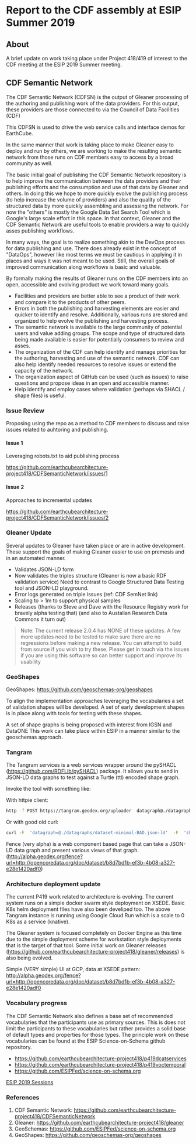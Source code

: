 # Report to the CDF assembly at ESIP Summer 2019

## About

A brief update on work taking place under Project 418/419 of interest 
to the CDF meeting at the ESIP 2019 Summer meeting.

## CDF Semantic Network

The CDF Semantic Network (CDFSN) is the output of Gleaner processing of the
authoring and publishing work of the data providers.  For this output, these
providers are those connected to via the Council of Data Facilities (CDF)  

This CDFSN is used to drive the web service calls and interface demos for
EarthCube.  

In the same manner that work is taking place to make Gleaner easy to deploy and
run by others, we are working to make the resulting semantic network from those
runs on CDF members easy to access by a broad community as well.

The basic initial goal of publishing the CDF Semantic Network repository is to
help improve the communication between the data providers and their publishing
efforts and the consumption and use of that data by Gleaner and others.   In
doing this we hope to more quickly evolve the publishing process (to help
increase the volume of providers) and also the quality of the structured data by
more quickly assembling and assessing the network.  For now the "others" is
mostly the Google Data Set Search Tool which is Google's large scale effort in
this space.  In that context, Gleaner and the CDF Semantic Network are useful
tools to enable providers a way to quickly asses publishing workflows.  

In many ways, the goal is to realize something akin to the DevOps process for
data publishing and use.   There does already exist in the concept of "DataOps",
however like most terms we must be cautious in applying it in places and ways it
was not meant to be used.   Still, the overall goals of improved communication
along workflows is basic and valuable.

By formally making the results of Gleaner runs on the CDF members into an open,
accessible and evolving product we work toward many goals.

* Facilities and providers are better able to see a product of their work
and compare it to the products of other peers.
* Errors in both the publishing and harvesting elements are easier and
quicker to identify and resolve.  Additionally, various runs are stored
and organized to help evolve the publishing and harvesting process.
* The semantic network is available to the large community of
potential users and value adding groups.  The scope and type of
structured data being made available is easier for potentially
consumers to review and asses.  
* The organization of the CDF can help identify and manage
priorities for the authoring, harvesting and use of the semantic
network.  CDF can also help identify needed resources to resolve
issues or extend the capacity of the network.
* The organization aspect of GitHub can be used (such as
issues) to raise questions and propose ideas in an open and
accessible manner.  
* Help identify and employ cases where validation
(perhaps via SHACL / shape files) is useful.

### Issue Review

Proposing using the repo as a method to CDF members to discuss and raise issues
related to auhtoring and publishing.  

#### Issue 1

Leveraging robots.txt to aid publishing process

https://github.com/earthcubearchitecture-project418/CDFSemanticNetwork/issues/1

#### Issue 2

Approaches to incremental updates

https://github.com/earthcubearchitecture-project418/CDFSemanticNetwork/issues/2

### Gleaner Update

Several updates to Gleaner have taken place or are in active development.  These
support the goals of making Gleaner easier to use on premesis and in an
automated manner.  

* Validates JSON-LD form
* Now validates the triples structure (Gleaner is now a basic RDF validation service)  Need to contrast to Google Structured Data Testing tool and JSON-LD playground.
* Error logs generated on triple issues (ref: CDF SemNet link)
* Scaling to > 1m to support physical samples
* Releases (thanks to Steve and Dave with the Resource Registry work for bravely alpha testing that)  (and also to Austalian Research Data Commons it turn out)

> Note:  The current release 2.0.4 has NONE of these updates.  A few more updates need to be
> tested to make sure there are no regressions before making a new release.  You can attempt 
> to build from source if you wish to try these.  Please get in touch via the issues
> if you are using this software so can better support and improve its usability



### GeoShapes

GeoShapes:  https://github.com/geoschemas-org/geoshapes

To align the implementation approaches leveraging the vocabularies a set of
validation shapes will be developed.  A set of early development shapes
is in place along with tools for testing with these shapes.  

A set of shape graphs is being proposed with interest from IGSN and DataONE 
This work can take place within ESIP in a manner similar to the
geoschemas approach.  

### Tangram

The Tangram services is a web services  wrapper around the pySHACL (https://github.com/RDFLib/pySHACL) package.  It allows you to send in JSON-LD data graphs to test against a Turtle (ttl) encoded shape graph.

Invoke the tool with something like:

With httpie client:

```bash
http -f POST https://tangram.geodex.org/uploader  datagraph@./datagraphs/dataset-minimal-BAD.json-ld  shapegraph@./shapegraphs/googleRecommended.ttl
```

Or with good old curl:

```bash
curl -F  'datagraph=@./datagraphs/dataset-minimal-BAD.json-ld'  -F  'shapegraph=@./shapegraphs/googleRecommended.ttl'   https://tangram.geodex.org/uploader
```

Fence (very alpha) is a web component based page that can take a JSON-LD data graph and present various views of that graph. 
 (http://alpha.geodex.org/fence?url=http://opencoredata.org/doc/dataset/b8d7bd1b-ef3b-4b08-a327-e28e1420adf0)

### Architecture deployment update

The current P419 work related to architecture is evolving.  The current system runs on a simple docker swarm style deployment on XSEDE.  Basic K8s helm deployment files have also been develiped too.   The above Tangram instance is running using Google Cloud Run which is a scale to 0 K8s as a service (knative).

The Gleaner system is focused completely on Docker Engine as this time due to the simple deployment scheme for workstation style deployments that is the target of that tool.   Some initial work on Gleaner releases (https://github.com/earthcubearchitecture-project418/gleaner/releases) is also being evolved.


Simple (VERY simple) UI at GCP, data at XSEDE pattern: http://alpha.geodex.org/fence?url=http://opencoredata.org/doc/dataset/b8d7bd1b-ef3b-4b08-a327-e28e1420adf0 


### Vocabulary progress

The CDF Semantic Network also defines a base set of recommended vocabularies
that the participants use as primary sources.  This is does not limit the
participants to these vocabularies but rather provides a solid base of default
types and properties for those types.     The principle work on these
vocabularies can be found at the ESIP Science-on-Schema github repository.  

* https://github.com/earthcubearchitecture-project418/p419dcatservices 
* https://github.com/earthcubearchitecture-project418/p419voctemporal 
* https://github.com/ESIPFed/science-on-schema.org 

[ESIP 2019 Sessions](https://drive.google.com/drive/folders/1RaMectpB9Ha-AelqOQ5NsntMuU9oa8vY)

### References

1. CDF Semantic Network:
https://github.com/earthcubearchitecture-project418/CDFSemanticNetwork 
2. Gleaner:
https://github.com/earthcubearchitecture-project418/gleaner 
3. GeoSchemas:
https://github.com/ESIPFed/science-on-schema.org
4. GeoShapes:
https://github.com/geoschemas-org/geoshapes
